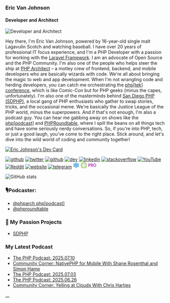 ### Eric Van Johnson
#### Developer and Architect
![Developer and Architect](https://github.com/ericvanjohnson/ericvanjohnson/assets/89408/03e3e32b-0634-4ef7-9d8e-18bdf315883e)

Hey there, I'm Eric Van Johnson, powered by 16-year-old single malt Lagavulin Scotch and watching baseball. I have over 20 years of professional IT focus experience, and I'm a PHP Developer with a passion for working with the [Laravel Framework](https://laravel.com). I am an advocate of Open Source and the PHP Community. I'm also one of the people who helps steer the ship at [PHP Architect](https://phparch.com) – a motley crew of frontend, backend, and mobile developers who are basically wizards with code. We're all about bringing the magic to web and app development. When I'm not wrangling code and herding developers, you can catch me orchestrating the [php[tek] conference](https://phptek.io), which is like Comic-Con but for PHP geeks (minus the capes, unfortunately). I'm also one of the masterminds behind [San Diego PHP (SDPHP)](https://sdphp.com), a local gang of PHP enthusiasts who gather to swap stories, tricks, and the occasional meme. We're basically the Justice League of the PHP world, minus the superpowers. And if that's not enough, I'm also a podcast guy. You can hear me gabbing away on shows like the [php[podcast]](https://www.phparch.com/podcast-subscribe/) and [PHPRoundtable](https://phproundtable.com), where I spill the beans on all things tech and have some seriously nerdy conversations. So, if you're into PHP, tech, or just a good laugh, you've come to the right place. Stick around, and let's dive into the wild world of coding and community together!


<a href="https://app.daily.dev/shocm"><img src="https://api.daily.dev/devcards/v2/y7ct3dSEp45NFSALYHve6.png?type=wide&r=i6p" width="652" alt="Eric Johnson's Dev Card"/></a>


[<img src='https://cdn.jsdelivr.net/npm/simple-icons@3.0.1/icons/mastodon.svg' alt='github' height='20' rel='me'>](https://phparch.social/@eric)
[<img src='https://cdn.jsdelivr.net/npm/simple-icons@3.0.1/icons/twitter.svg' alt='twitter' height='20'>](https://twitter.com/shocm)
[<img src='https://cdn.jsdelivr.net/npm/simple-icons@3.0.1/icons/github.svg' alt='github' height='20'>](https://github.com/ericvanjohnson)  [<img src='https://cdn.jsdelivr.net/npm/simple-icons@3.0.1/icons/dev-dot-to.svg' alt='dev' height='20'>](https://dev.to/ericvanjohnson)  [<img src='https://cdn.jsdelivr.net/npm/simple-icons@3.0.1/icons/linkedin.svg' alt='linkedin' height='20'>](https://www.linkedin.com/in/vanjohnson/) [<img src='https://cdn.jsdelivr.net/npm/simple-icons@3.0.1/icons/stackoverflow.svg' alt='stackoverflow' height='20'>](https://stackoverflow.com/users/560190)  [<img src='https://cdn.jsdelivr.net/npm/simple-icons@3.0.1/icons/youtube.svg' alt='YouTube' height='20'>](https://www.youtube.com/channel/phpugly)  [<img src='https://cdn.jsdelivr.net/npm/simple-icons@3.0.1/icons/reddit.svg' alt='Reddit' height='20'>](https://www.reddit.com/user/shocm)  [<img src='https://cdn.jsdelivr.net/npm/simple-icons@3.0.1/icons/icloud.svg' alt='website' height='20'>](https://diegodev.com)  [<img src='https://cdn.jsdelivr.net/npm/simple-icons@3.0.1/icons/telegram.svg' alt='telegram' height='20'>](https://t.me/ericvanjohnson) <a href='https://archiveprogram.github.com/'><img src='https://raw.githubusercontent.com/acervenky/animated-github-badges/master/assets/acbadge.gif' width='20' height='20'></a> <a href='https://docs.github.com/en/developers'><img src='https://raw.githubusercontent.com/acervenky/animated-github-badges/master/assets/devbadge.gif' width='20' height='20'></a> <a href='https://github.com/pricing'><img src='https://raw.githubusercontent.com/acervenky/animated-github-badges/master/assets/pro.gif' width='25' height='20'></a>


![GitHub stats](https://github-readme-stats.vercel.app/api?username=ericvanjohnson&show_icons=true)  

 ### 🎙Podcaster: 
 - [@phparch php[podcast]](https://twitter.com/phparch)
 - [@phproundtable](https://twitter.com/phproundtable)
 
### 💙 My Passion Projects
- [SDPHP](https://twitter.com/sdphp)

### My Latest Podcast
<!-- BLOG-POST-LIST:START -->
- [The PHP Podcast: 2025.07.10](https://www.phparch.com/podcast/the-php-podcast-2025-07-10/)
- [Community Corner: NativePHP for Mobile With Shane Rosenthal and Simon Hamp](https://www.phparch.com/podcast/community-corner-nativephp-for-mobile-with-shane-rosenthal-and-simon-hamp/)
- [The PHP Podcast: 2025.07.03](https://www.phparch.com/podcast/the-php-podcast-2025-07-03/)
- [The PHP Podcast: 2025.06.26](https://www.phparch.com/podcast/the-php-podcast-2025-06-26/)
- [Community Corner: Yelling at Clouds With Chris Hartjes](https://www.phparch.com/podcast/community-corner-yelling-at-clouds-with-chris-hartjes/)
<!-- BLOG-POST-LIST:END -->


<a rel="me" href="https://phparch.social/@eric">...</a>
